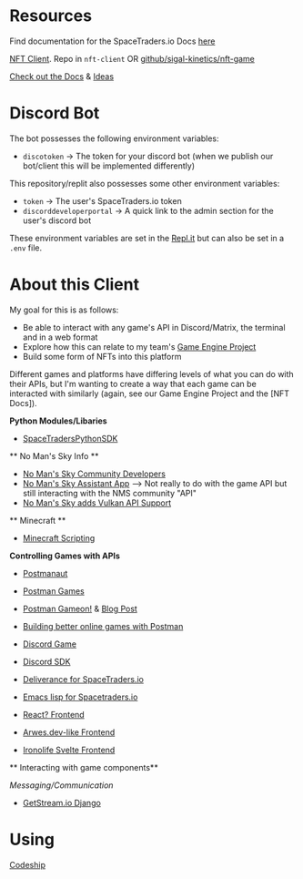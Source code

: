# Resources
Find documentation for the SpaceTraders.io Docs [here](https://api.spacetraders.io)

[NFT Clien](https://www.notion.so/skinetics/SpaceTraders-91fe45798e214e5b9d8213098f44c366)[t](https://www.notion.so/skinetics/Homebase-Liam-3142a2a44ac041078567be7218c7b661#d329005a17284475be0050365f6a007f). Repo in `nft-client` OR [github/sigal-kinetics/nft-game](https://github.com/Signal-Kinetics/nft-game/tree/main)

[Check out the Docs](http://ar.skinetics.tech/stellarios/compass/#geministation) & [Ideas](https://www.notion.so/skinetics/Gemini-Station-15c17fe702ca4e718435a655bdcc0d7c)

# Discord Bot
The bot possesses the following environment variables:
* `discotoken` -> The token for your discord bot (when we publish our bot/client this will be implemented differently)

This repository/replit also possesses some other environment variables:
* `token` -> The user's SpaceTraders.io token
* `discorddeveloperportal` -> A quick link to the admin section for the user's discord bot 

These environment variables are set in the [Repl.it](https://replit.com/@IrisDroidology/GeminiStationClient#README.md) but can also be set in a `.env` file.

# About this Client

My goal for this is as follows:
* Be able to interact with any game's API in Discord/Matrix, the terminal and in a web format
* Explore how this can relate to my team's [Game Engine Project](http://ar.skinetics.tech/stellarios/compass)
* Build some form of NFTs into this platform

Different games and platforms have differing levels of what you can do with their APIs, but I'm wanting to create a way that each game can be interacted with similarly (again, see our Game Engine Project and the [NFT Docs]).

**Python Modules/Libaries**
* [SpaceTradersPythonSDK](https://pypi.org/project/SpacePyTraders/)

** No Man's Sky Info **
* [No Man's Sky Community Developers](https://github.com/NMSCD)
* [No Man's Sky Assistant App](https://www.raymondcamden.com/2017/08/31/building-a-no-mans-sky-utility-with-node-and-vuejs) --> Not really to do with the game API but still interacting with the NMS community "API"
* [No Man's Sky adds Vulkan API Support](https://www.neowin.net/news/no-mans-sky-on-pc-receives-vulkan-api-support-gaining-performance-improvements/)

** Minecraft **
* [Minecraft Scripting](https://www.minecraft.net/es-es/article/scripting-api-now-public-beta)

**Controlling Games with APIs**
* [Postmanaut](https://github.com/evanlindsey/postmanaut)
* [Postman Games](https://www.postman.com/postman/workspace/postman-games/documentation/13059338-c3e32cda-40a2-4ea3-a521-3109c720af80)
* [Postman Gameon!](https://www.postman.com/postman/workspace/postman-games/overview) & [Blog Post](https://blog.postman.com/postman-games-public-workspace/)
* [Building better online games with Postman](https://www.postman.com/postman-galaxy/building-better-online-games/)


* [Discord Game](https://www.youtube.com/watch?v=WUOriao-7QU)
* [Discord SDK](https://discord.com/developers/docs/game-sdk/sdk-starter-guide) 


* [Deliverance for SpaceTraders.io ](https://github.com/Stumblinbear/Deliverance)
* [Emacs lisp for Spacetraders.io](https://github.com/BeAnMo/spacetraders.el)
* [React? Frontend](https://github.com/Kaishiyoku/erebos)
* [Arwes.dev-like Frontend](https://github.com/nhowell/space-traders-ui)
* [Ironolife Svelte Frontend](https://github.com/Ironolife/SpaceTraders)

** Interacting with game components**

*Messaging/Communication*
* [GetStream.io Django](https://github.com/GetStream/stream-chat-python)

# Using
[Codeship](https://app.codeship.com/projects/44980cf8-2d16-41c7-942a-0e288c1bef5b)
